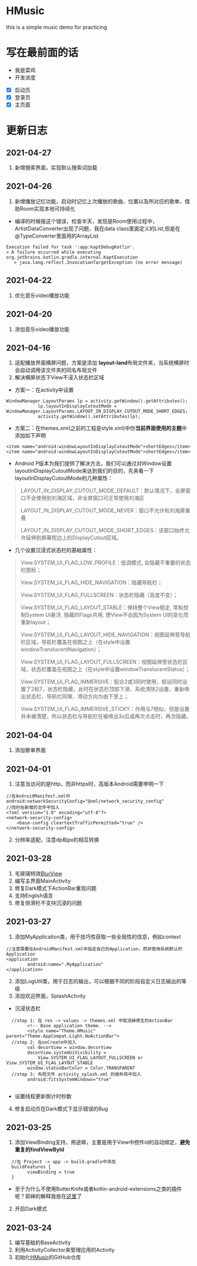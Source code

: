 # HMusic
this is a simple music demo for practicing

# 写在最前面的话
+ 我是菜鸡
+ 开发进度
- [x] 启动页
- [x] 登录页
- [x] 主页面

# 更新日志
## 2021-04-27
1. 新增搜索界面，实现默认搜索词加载
## 2021-04-26
1. 新增播放记忆功能，启动时记忆上次播放的歌曲、位置以及所对应的歌单，借助Room实现本地可持续化
+ 编译的时候报这个错误，检查半天，发现是Room使用过程中，ArtistDataConverter出现了问题，我在data class里面定义的List,但是在@TypeConverter里面用的ArrayList
```
Execution failed for task ':app:kaptDebugKotlin'.
> A failure occurred while executing org.jetbrains.kotlin.gradle.internal.KaptExecution
   > java.lang.reflect.InvocationTargetException (no error message)
```

## 2021-04-22
1. 优化音乐video播放功能

## 2021-04-20
1. 添加音乐video播放功能

## 2021-04-16
1. 适配播放界面横屏问题，方案是添加 **layout-land**布局文件夹，当系统横屏时会自动调用该文件夹的同名布局文件
2. 解决横屏状态下View不浸入状态栏区域
+ 方案一：在activity中设置
```
WindowManager.LayoutParams lp = activity.getWindow().getAttributes();
            lp.layoutInDisplayCutoutMode = WindowManager.LayoutParams.LAYOUT_IN_DISPLAY_CUTOUT_MODE_SHORT_EDGES;
            activity.getWindow().setAttributes(lp);
```
+ 方案二：在themes.xml(之前的工程是style.xml)中你**当前界面使用的主题**中添加如下声明
```
<item name="android:windowLayoutInDisplayCutoutMode">shortEdges</item><item name="android:windowLayoutInDisplayCutoutMode">shortEdges</item>
```
+ Android P版本为我们提供了解决方法，我们可以通过对Window设置layoutInDisplayCutoutMode来达到我们的目的，先来看一下layoutInDisplayCutoutMode的几种属性：

> LAYOUT_IN_DISPLAY_CUTOUT_MODE_DEFAULT：默认情况下，全屏窗口不会使用到刘海区域，非全屏窗口可正常使用刘海区
>
> LAYOUT_IN_DISPLAY_CUTOUT_MODE_NEVER：窗口不允许和刘海屏重叠
>
> LAYOUT_IN_DISPLAY_CUTOUT_MODE_SHORT_EDGES：该窗口始终允许延伸到屏幕短边上的DisplayCutout区域。
+ 几个设置沉浸式状态栏的基础属性：

> View.SYSTEM_UI_FLAG_LOW_PROFILE：低调模式, 会隐藏不重要的状态栏图标；
>
> View.SYSTEM_UI_FLAG_HIDE_NAVIGATION：隐藏导航栏；
>
> View.SYSTEM_UI_FLAG_FULLSCREEN：状态栏隐藏（高度不变）；
>
> View.SYSTEM_UI_FLAG_LAYOUT_STABLE：保持整个View稳定, 常和控制System UI悬浮, 隐藏的Flags共用, 使View不会因为System UI的变化而重新layout；
>
> View.SYSTEM_UI_FLAG_LAYOUT_HIDE_NAVIGATION：视图延伸至导航栏区域，导航栏覆盖在视图之上（在style中设置windowTranslucentNavigation）；
>
> View.SYSTEM_UI_FLAG_LAYOUT_FULLSCREEN：视图延伸至状态栏区域，状态栏覆盖在视图之上（在style中设置windowTranslucentStatus）；
>
> View.SYSTEM_UI_FLAG_IMMERSIVE：配合2或3同时使用，假设同时设置了2和7，状态栏隐藏，此时在状态栏顶部下滑，系统清除2设置，重新唤出状态栏，导航栏同理，滑动方向为由下至上；
>
> View.SYSTEM_UI_FLAG_IMMERSIVE_STICKY：作用与7相似，但是设置并未被清楚，所以状态栏与导航栏在被唤出3s后或再次点击时，再次隐藏。

## 2021-04-04
1. 添加歌单界面
## 2021-04-01
1. 注意当访问的是http，而非https时，高版本Android需要申明一下
```
//在AndroidManifest.xml中
android:networkSecurityConfig="@xml/network_security_config"
//同时在新增的文件中加入
<?xml version="1.0" encoding="utf-8"?>
<network-security-config>
    <base-config cleartextTrafficPermitted="true" />
</network-security-config>
```
2. 分辨率适配，注意dp和px的相互转换
## 2021-03-28
1. 毛玻璃特效[BlurView](https://github.com/Dimezis/BlurView)
2. 编写主界面MainActivity
3. 修复Dark模式下ActionBar重现问题
4. 支持English语言
5. 修复侧滑栏不支持沉浸的问题
## 2021-03-27
1. 添加MyApplication类，用于技巧性获取一些全局性的信息，例如context
```
//注意需要在AndroidManifest.xml中指定自己的Application，而非使用系统默认的Application
<application
        android:name=".MyApplication"
</application>
```
2. 添加LogUtil类，用于日志的输出，可以根据不同的阶段自定义日志输出的等级
3. 添加欢迎界面，SplashActivity
+ 沉浸状态栏
```
  //step 1: 在 res -> values -> themes.xml 中取消掉原生的ActionBar
        <!-- Base application theme. -->
        <style name="Theme.HMusic" parent="Theme.AppCompat.Light.NoActionBar">
  //step 2: 在onCreate中加入
        val decorView = window.decorView
        decorView.systemUiVisibility =
            View.SYSTEM_UI_FLAG_LAYOUT_FULLSCREEN or View.SYSTEM_UI_FLAG_LAYOUT_STABLE
        window.statusBarColor = Color.TRANSPARENT
  //step 3: 布局文件 activity_splash.xml 的根布局中加入
        android:fitsSystemWindows="true"
    
```
+ 设置线程更新倒计时秒数
4. 修复启动页在Dark模式下显示错误的Bug
## 2021-03-25
1. 添加ViewBinding支持，用途嘛，主要是用于View中控件id的自动绑定，**避免重复的findViewById**
```
  //在 Project -> app -> build.gradle中添加
  buildFeatures {
        viewBinding = true
  }
```
+ 至于为什么不使用ButterKnife或者kotlin-android-extensions之类的插件呢？郭婶的解释我放在[这里](https://blog.csdn.net/guolin_blog/article/details/113089706)了
2. 开启Dark模式
## 2021-03-24
1. 编写基础的BaseActivity
2. 利用ActivityCollector来管理应用的Activity
3. 初始化[HMusic](https://github.com/HunterLC/HMusic)的GitHub仓库